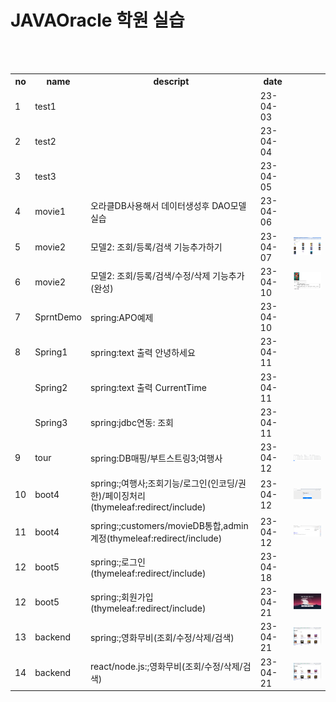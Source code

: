 
# JAVAOracle 학원 실습

<table>
  <tr><th>no</th><th>name</th><th>descript</th><th>date</th></tr>
  <tr><td>1</td><td>test1</td><td></td><td>23-04-03</td></tr>
  <tr><td>2</td><td>test2</td><td></td><td>23-04-04</td></tr>
  <tr><td>3</td><td>test3</td><td></td><td>23-04-05</td></tr>
  <tr><td>4</td><td>movie1</td><td>오라클DB사용해서 데이터생성후 DAO모델 실습</td><td>23-04-06</td></tr>
  <tr><td>5</td><td>movie2</td><td>모델2: 조회/등록/검색 기능추가하기</td><td>23-04-07</td><td><img src="output/0407.PNG" width="200px"></td></tr>
  <tr><td>6</td><td>movie2</td><td>모델2: 조회/등록/검색/수정/삭제 기능추가(완성)</td><td>23-04-10</td><td><img src="output/0410.PNG" width="200px"></td></tr>
  <tr><td>7</td><td>SprntDemo</td><td>spring:APO예제</td><td>23-04-10</td><td></td></tr>
  <tr col=3><td>8</td><td>Spring1</td><td>spring:text 출력 안녕하세요</td><td>23-04-11</td><td></td></tr>
  <tr><td></td><td>Spring2</td><td>spring:text 출력 CurrentTime</td><td>23-04-11</td><td></td></tr>
  <tr><td></td><td>Spring3</td><td>spring:jdbc연동: 조회</td><td>23-04-11</td><td></td></tr>
 <tr><td>9</td><td>tour</td><td>spring:DB매핑/부트스트링3;여행사</td><td>23-04-12</td><td><img src="output/0412.PNG" width="200px"></td></tr>
 <tr><td>10</td><td>boot4</td><td>spring:;여행사;조회기능/로그인(인코딩/권한)/페이징처리(thymeleaf:redirect/include)</td><td>23-04-12</td><td><img src="output/0413.PNG" width="200px"></td></tr>
 <tr><td>11</td><td>boot4</td><td>spring:;customers/movieDB통합,admin계정(thymeleaf:redirect/include)</td><td>23-04-12</td><td><img src="output/0417.PNG" width="200px"></td></tr>
  <tr><td>12</td><td>boot5</td><td>spring:;로그인(thymeleaf:redirect/include)</td><td>23-04-18</td><td></td></tr>
  <tr><td>12</td><td>boot5</td><td>spring:;회원가입(thymeleaf:redirect/include)</td><td>23-04-21</td><td><img src="output/0421.PNG" width="200px"></td></tr>
  <tr><td>13</td><td>backend</td><td>spring:;영화무비(조회/수정/삭제/검색)</td><td>23-04-21</td><td><img src="output/0427.JPG" width="200px"></td></tr>
  <tr><td>14</td><td>backend</td><td>react/node.js:;영화무비(조회/수정/삭제/검색)</td><td>23-04-21</td><td><img src="output/0427.JPG" width="200px"></td></tr>
<br>
<br>



